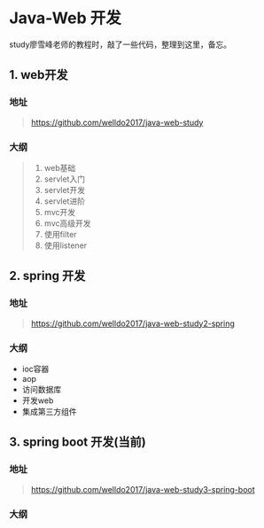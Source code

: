 # Java-Web 开发
study廖雪峰老师的教程时，敲了一些代码，整理到这里，备忘。
## 1. web开发
### 地址
>https://github.com/welldo2017/java-web-study

### 大纲
>1. web基础  
>1. servlet入门  
>1. servlet开发  
>1. servlet进阶  
>1. mvc开发
>1. mvc高级开发
>1. 使用filter
>1. 使用listener

## 2. spring 开发
### 地址
>https://github.com/welldo2017/java-web-study2-spring
### 大纲
* ioc容器
* aop
* 访问数据库
* 开发web
* 集成第三方组件


## 3. spring boot 开发(当前)
### 地址
>https://github.com/welldo2017/java-web-study3-spring-boot
### 大纲
